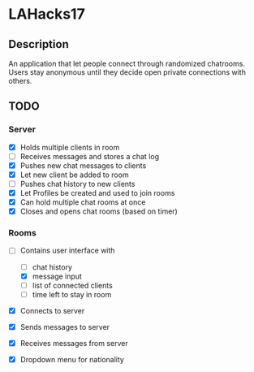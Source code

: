 # LAHacks17

## Description
An application that let people connect through randomized chatrooms. Users stay anonymous until they decide open private connections with others.  

## TODO
### Server
- [x] Holds multiple clients in room
- [ ] Receives messages and stores a chat log
- [x] Pushes new chat messages to clients
- [x] Let new client be added to room
- [ ] Pushes chat history to new clients
- [x] Let Profiles be created and used to join rooms
- [x] Can hold multiple chat rooms at once
- [x] Closes and opens chat rooms (based on timer)

### Rooms
- [ ] Contains user interface with
	- [ ] chat history
 	- [x] message input
	- [ ] list of connected clients
	- [ ] time left to stay in room
- [x] Connects to server
- [x] Sends messages to server
- [x] Receives messages from server
- [x] Dropdown menu for nationality





